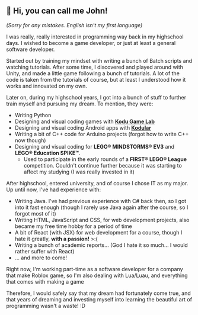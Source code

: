 ## 👋 Hi, you can call me John!

_(Sorry for any mistakes. English isn't my first language)_

I was really, really interested in programming way back in my highschool days. I wished to become a game developer, or just at least a general software developer.

Started out by training my mindset with writing a bunch of Batch scripts and watching tutorials. After some time, I discovered and played around with Unity, and made a little game following a bunch of tutorials. A lot of the code is taken from the tutorials of course, but at least I understood how it works and innovated on my own.

Later on, during my highschool years, I got into a bunch of stuff to further train myself and pursuing my dream. To mention, they were:

- Writing Python
- Designing and visual coding games with [**Kodu Game Lab**](https://www.kodugamelab.com/)
- Designing and visual coding Android apps with [**Kodular**](https://www.kodular.io/)
- Writing a bit of C++ code for Arduino projects (forgot how to write C++ now though)
- Designing and visual coding for **LEGO® MINDSTORMS® EV3** and **LEGO® Education SPIKE™**.
  - Used to participate in the early rounds of a **FIRST® LEGO® League** competition. Couldn't continue further because it was starting to affect my studying (I was really invested in it)

After highschool, entered university, and of course I chose IT as my major. Up until now, I've had experience with:

- Writing Java. I've had previous experience with C# back then, so I got into it fast enough (though I rarely use Java again after the course, so I forgot most of it)
- Writing HTML, JavaScript and CSS, for web development projects, also became my free time hobby for a period of time
- A bit of React (with JSX) for web development for a course, though I hate it greatly, **with a passion!** >:(
- Writing a bunch of academic reports... (God I hate it so much... I would rather suffer with React)
- ... and more to come!

Right now, I'm working part-time as a software developer for a company that make Roblox game, so I'm also dealing with Lua/Luau, and everything that comes with making a game

Therefore, I would safely say that my dream had fortunately come true, and that years of dreaming and investing myself into learning the beautiful art of programming wasn't a waste! :D

<!--
**thelegendaryjohn/thelegendaryjohn** is a ✨ _special_ ✨ repository because its `README.md` (this file) appears on your GitHub profile.

Here are some ideas to get you started:

- 🔭 I’m currently working on ...
- 🌱 I’m currently learning ...
- 👯 I’m looking to collaborate on ...
- 🤔 I’m looking for help with ...
- 💬 Ask me about ...
- 📫 How to reach me: ...
- 😄 Pronouns: ...
- ⚡ Fun fact: ...
-->
